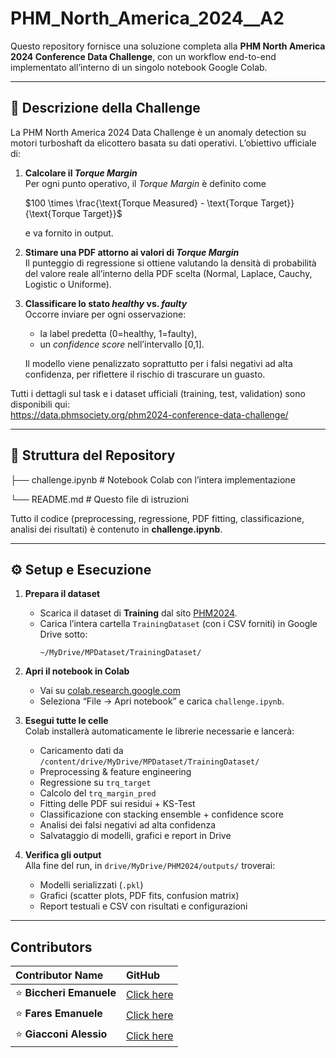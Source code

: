 # PHM_North_America_2024__A2

Questo repository fornisce una soluzione completa alla **PHM North America 2024 Conference Data Challenge**, con un workflow end-to-end implementato all’interno di un singolo notebook Google Colab.

---

## 📖 Descrizione della Challenge

La PHM North America 2024 Data Challenge è un anomaly detection su motori turboshaft da elicottero basata su dati operativi. L’obiettivo ufficiale di:

1. **Calcolare il _Torque Margin_**  
   Per ogni punto operativo, il _Torque Margin_ è definito come
   
   $100 \times \frac{\text{Torque Measured} - \text{Torque Target}}{\text{Torque Target}}$
   
   e va fornito in output.  
3. **Stimare una PDF attorno ai valori di _Torque Margin_**  
   Il punteggio di regressione si ottiene valutando la densità di probabilità del valore reale all’interno della PDF scelta (Normal, Laplace, Cauchy, Logistic o Uniforme).  
4. **Classificare lo stato _healthy_ vs. _faulty_**  
   Occorre inviare per ogni osservazione:
   - la label predetta (0=healthy, 1=faulty),  
   - un _confidence score_ nell’intervallo [0,1].
     
   Il modello viene penalizzato soprattutto per i falsi negativi ad alta confidenza, per riflettere il rischio di trascurare un guasto.

Tutti i dettagli sul task e i dataset ufficiali (training, test, validation) sono disponibili qui:  
https://data.phmsociety.org/phm2024-conference-data-challenge/

---

## 🚀 Struttura del Repository

├── challenge.ipynb # Notebook Colab con l’intera implementazione

└── README.md # Questo file di istruzioni


Tutto il codice (preprocessing, regressione, PDF fitting, classificazione, analisi dei risultati) è contenuto in **challenge.ipynb**.

---

## ⚙️ Setup e Esecuzione

1. **Prepara il dataset**  
   - Scarica il dataset di **Training** dal sito [PHM2024](https://data.phmsociety.org/phm2024-conference-data-challenge/).  
   - Carica l’intera cartella `TrainingDataset` (con i CSV forniti) in Google Drive sotto:  
     ```
     ~/MyDrive/MPDataset/TrainingDataset/
     ```

2. **Apri il notebook in Colab**  
   - Vai su [colab.research.google.com](https://colab.research.google.com)  
   - Seleziona “File → Apri notebook” e carica `challenge.ipynb`.

3. **Esegui tutte le celle**  
   Colab installerà automaticamente le librerie necessarie e lancerà:
   - Caricamento dati da `/content/drive/MyDrive/MPDataset/TrainingDataset/`
   - Preprocessing & feature engineering
   - Regressione su `trq_target`
   - Calcolo del `trq_margin_pred`
   - Fitting delle PDF sui residui + KS-Test
   - Classificazione con stacking ensemble + confidence score
   - Analisi dei falsi negativi ad alta confidenza
   - Salvataggio di modelli, grafici e report in Drive

4. **Verifica gli output**  
   Alla fine del run, in `drive/MyDrive/PHM2024/outputs/` troverai:
   - Modelli serializzati (`.pkl`)
   - Grafici (scatter plots, PDF fits, confusion matrix)
   - Report testuali e CSV con risultati e configurazioni
  
---

## Contributors

| Contributor Name      | GitHub                                  |
|:----------------------|:----------------------------------------|
| ⭐ **Biccheri Emanuele**  | [Click here](https://github.com/Emanuele1087650) |
| ⭐ **Fares Emanuele**   | [Click here](https://github.com/AlessioGiacconi) |
| ⭐ **Giacconi Alessio**   | [Click here](https://github.com/FaresEmanuele) |


